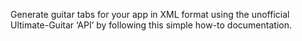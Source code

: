 Generate guitar tabs for your app in XML format using the unofficial Ultimate-Guitar ‘API’ by following this simple how-to documentation.